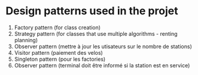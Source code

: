 # Design patterns used in the projet

1. Factory pattern (for class creation)
2. Strategy pattern (for classes that use multiple algorithms - renting planning)
3. Observer pattern (mettre à jour les utisateurs sur le nombre de stations)
4. Visitor pattern (paiement des velos)
5. Singleton pattern (pour les factories)
6. Observer pattern (terminal doit être informé si la station est en service)
